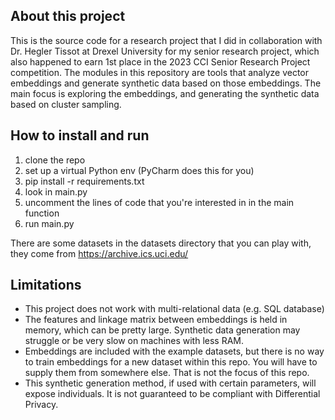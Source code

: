 ## About this project
This is the source code for a research project that I did in collaboration with Dr. Hegler Tissot at Drexel University for my senior research project, which also happened to earn 1st place in the 2023 CCI Senior Research Project competition. 
The modules in this repository are tools that analyze vector embeddings and generate synthetic data based on those embeddings. The main focus is exploring the embeddings, and generating the synthetic data based on cluster sampling.

## How to install and run
1. clone the repo
2. set up a virtual Python env (PyCharm does this for you)
3. pip install -r requirements.txt
4. look in main.py
5. uncomment the lines of code that you're interested in in the main function
6. run main.py

There are some datasets in the datasets directory that you can play with, they come from https://archive.ics.uci.edu/

## Limitations
- This project does not work with multi-relational data (e.g. SQL database)
- The features and linkage matrix between embeddings is held in memory, which can be pretty large. Synthetic data generation may struggle or be very slow on machines with less RAM.
- Embeddings are included with the example datasets, but there is no way to train embeddings for a new dataset within this repo. You will have to supply them from somewhere else. That is not the focus of this repo.
- This synthetic generation method, if used with certain parameters, will expose individuals. It is not guaranteed to be compliant with Differential Privacy.
